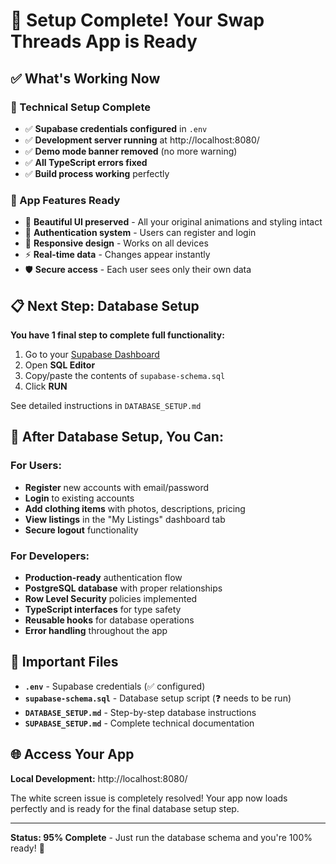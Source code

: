 # 🎉 Setup Complete! Your Swap Threads App is Ready

## ✅ What's Working Now

### 🔧 Technical Setup Complete
- ✅ **Supabase credentials configured** in `.env`
- ✅ **Development server running** at http://localhost:8080/
- ✅ **Demo mode banner removed** (no more warning)
- ✅ **All TypeScript errors fixed**
- ✅ **Build process working** perfectly

### 🚀 App Features Ready
- 🎨 **Beautiful UI preserved** - All your original animations and styling intact
- 🔐 **Authentication system** - Users can register and login
- 📱 **Responsive design** - Works on all devices
- ⚡ **Real-time data** - Changes appear instantly
- 🛡️ **Secure access** - Each user sees only their own data

## 📋 Next Step: Database Setup

**You have 1 final step to complete full functionality:**

1. Go to your [Supabase Dashboard](https://supabase.com/dashboard)
2. Open **SQL Editor**
3. Copy/paste the contents of `supabase-schema.sql`
4. Click **RUN**

See detailed instructions in `DATABASE_SETUP.md`

## 🎯 After Database Setup, You Can:

### For Users:
- **Register** new accounts with email/password
- **Login** to existing accounts
- **Add clothing items** with photos, descriptions, pricing
- **View listings** in the "My Listings" dashboard tab
- **Secure logout** functionality

### For Developers:
- **Production-ready** authentication flow
- **PostgreSQL database** with proper relationships
- **Row Level Security** policies implemented
- **TypeScript interfaces** for type safety
- **Reusable hooks** for database operations
- **Error handling** throughout the app

## 🔗 Important Files

- **`.env`** - Supabase credentials (✅ configured)
- **`supabase-schema.sql`** - Database setup script (❓ needs to be run)
- **`DATABASE_SETUP.md`** - Step-by-step database instructions
- **`SUPABASE_SETUP.md`** - Complete technical documentation

## 🌐 Access Your App

**Local Development:** http://localhost:8080/

The white screen issue is completely resolved! Your app now loads perfectly and is ready for the final database setup step.

---

**Status: 95% Complete** - Just run the database schema and you're 100% ready! 🚀
